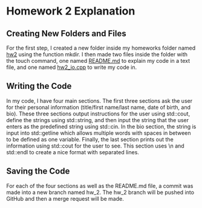 # Homework 2 Explanation
## Creating New Folders and Files
For the first step, I created a new folder inside my homeworks folder named [hw2](https://github.com/emilysonant/AMS562_F2022/tree/main/homeworks/hw2) using the function mkdir. I then made two files inside the folder with the touch command, one named [README.md](https://github.com/emilysonant/AMS562_F2022/tree/main/homeworks/hw2/README.md) to explain my code in a text file, and one named [hw2_io.cpp](https://github.com/emilysonant/AMS562_F2022/tree/main/homeworks/hw2/hw2_io.cpp) to write my code in.
## Writing the Code
In my code, I have four main sections. The first three sections ask the user for their personal information (title/first name/last name, date of birth, and bio). These three sections output instructions for the user using std::cout, define the strings using std::string, and then input the string that the user enters as the predefined string using std::cin. In the bio section, the string is input into std::getline which allows multiple words with spaces in between to be defined as one variable. Finally, the last section prints out the information using std::cout for the user to see. This section uses \n and std::endl to create a nice format with separated lines.
## Saving the Code
For each of the four sections as well as the README.md file, a commit was made into a new branch named hw_2. The hw_2 branch will be pushed into GitHub and then a merge request will be made.